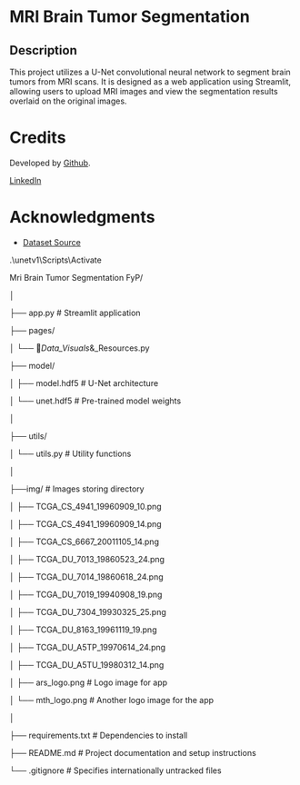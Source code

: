# MRI Brain Tumor Segmentation

## Description
This project utilizes a U-Net convolutional neural network to segment brain tumors from MRI scans. It is designed as a web application using Streamlit, allowing users to upload MRI images and view the segmentation results overlaid on the original images.

# Credits 
Developed by [Github](https://github.com/mecxlan).

[LinkedIn](https://www.linkedin.com/in/mecxlan/)


# Acknowledgments
* [Dataset Source](https://wiki.cancerimagingarchive.net/pages/viewpage.action?pageId=5309188)

.\unetv1\Scripts\Activate

Mri Brain Tumor Segmentation FyP/

│

├── app.py                  # Streamlit application

├── pages/

│   └── 💠_Data_Visuals_&_Resources.py

├── model/

│   ├── model.hdf5          # U-Net architecture

│   └── unet.hdf5           # Pre-trained model weights

│

├── utils/

│   └── utils.py            # Utility functions

│

├──img/                                     # Images storing directory

│   ├── TCGA_CS_4941_19960909_10.png

│   ├── TCGA_CS_4941_19960909_14.png

│   ├── TCGA_CS_6667_20011105_14.png

│   ├── TCGA_DU_7013_19860523_24.png

│   ├── TCGA_DU_7014_19860618_24.png

│   ├── TCGA_DU_7019_19940908_19.png

│   ├── TCGA_DU_7304_19930325_25.png

│   ├── TCGA_DU_8163_19961119_19.png

│   ├── TCGA_DU_A5TP_19970614_24.png

│   ├── TCGA_DU_A5TU_19980312_14.png

│   ├── ars_logo.png                        # Logo image for app

│   └── mth_logo.png                        # Another logo image for the app

│

├── requirements.txt        # Dependencies to install

├── README.md               # Project documentation and setup instructions

└── .gitignore              # Specifies internationally untracked files
